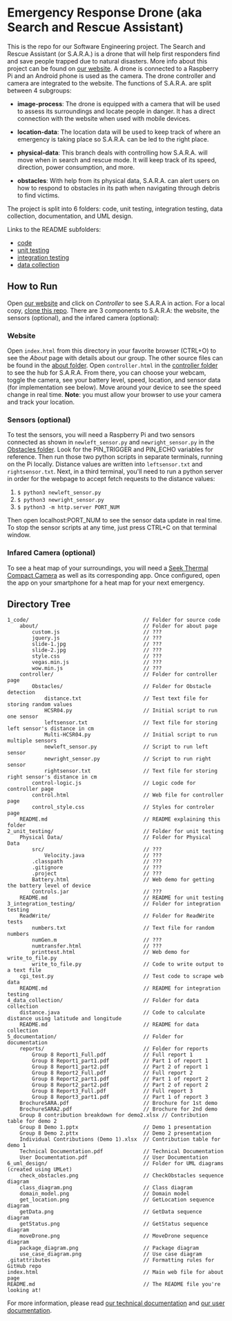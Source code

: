 # Emergency Response Drone (aka Search and Rescue Assistant)

This is the repo for our Software Engineering project. The Search and Rescue Assistant (or S.A.R.A.) is a drone that will help first responders find and save people trapped due to natural disasters. More info about this project can be found on [our website](https://abhiek187.github.io/emergency-response-drone). A drone is connected to a Raspberry Pi and an Android phone is used as the camera. The drone controller and camera are integrated to the website. The functions of S.A.R.A. are split between 4 subgroups:

- **image-process**: The drone is equipped with a camera that will be used to assess its surroundings and locate people in danger. It has a direct connection with the website when used with mobile devices.

- **location-data**: The location data will be used to keep track of where an emergency is taking place so S.A.R.A. can be led to the right place.

- **physical-data**: This branch deals with controlling how S.A.R.A. will move when in search and rescue mode. It will keep track of its speed, direction, power consumption, and more.

- **obstacles**: With help from its physical data, S.A.R.A. can alert users on how to respond to obstacles in its path when navigating through debris to find victims.

The project is split into 6 folders: code, unit testing, integration testing, data collection, documentation, and UML design.

Links to the README subfolders:
- [code](1_code/README.md)
- [unit testing](2_unit_testing/README.md)
- [integration testing](3_integration_testing/README.md)
- [data collection](4_data_collection/README.md)

## How to Run

Open [our website](https://abhiek187.github.io/emergency-response-drone) and click on _Controller_ to see S.A.R.A in action. For a local copy, [clone this repo](https://github.com/Abhiek187/emergency-response-drone.git). There are 3 components to S.A.R.A: the website, the sensors (optional), and the infared camera (optional):

### Website

Open `index.html` from this directory in your favorite browser (CTRL+O) to see the _About_ page with details about our group. The other source files can be found in the [about folder](1_code/about). Open `controller.html` in the [controller folder](1_code/controller) to see the hub for S.A.R.A. From there, you can choose your webcam, toggle the camera, see your battery level, speed, location, and sensor data (for implementation see below). Move around your device to see the speed change in real time. **Note**: you must allow your browser to use your camera and track your location.

### Sensors (optional)

To test the sensors, you will need a Raspberry Pi and two sensors connected as shown in `newleft_sensor.py` and `newright_sensor.py` in the [Obstacles folder](1_code/controller/Obstacles). Look for the PIN_TRIGGER and PIN_ECHO variables for reference. Then run those two python scripts in separate terminals, running on the Pi locally. Distance values are written into `leftsensor.txt` and `rightsensor.txt`. Next, in a third terminal, you'll need to run a python server in order for the webpage to accept fetch requests to the distance values:

1. `$ python3 newleft_sensor.py`
2. `$ python3 newright_sensor.py`
3. `$ python3 -m http.server PORT_NUM`

Then open localhost:PORT_NUM to see the sensor data update in real time. To stop the sensor scripts at any time, just press CTRL+C on that terminal window.

### Infared Camera (optional)

To see a heat map of your surroundings, you will need a [Seek Thermal Compact Camera](https://www.thermal.com/compact-series.html) as well as its corresponding app. Once configured, open the app on your smartphone for a heat map for your next emergency.

## Directory Tree
```
1_code/										// Folder for source code
	about/									// Folder for about page
		custom.js 							// ???
		jquery.js 							// ???
		slide-1.jpg 						// ???
		slide-2.jpg 						// ???
		style.css 							// ???
		vegas.min.js 						// ???
		wow.min.js 							// ???
	controller/								// Folder for controller page
		Obstacles/ 							// Folder for Obstacle detection
			distance.txt 					// Test text file for storing random values
			HCSR04.py 						// Initial script to run one sensor
			leftsensor.txt 					// Text file for storing left sensor's distance in cm
			Multi-HCSR04.py 				// Initial script to run multiple sensors
			newleft_sensor.py 				// Script to run left sensor
			newright_sensor.py 				// Script to run right sensor
			rightsensor.txt 				// Text file for storing right sensor's distance in cm
		control-logic.js 					// Logic code for controller page
		control.html 						// Web file for controller page
		control_style.css 					// Styles for controler page
	README.md 								// README explaining this folder
2_unit_testing/ 							// Folder for unit testing
	Physical Data/ 							// Folder for Physical Data
		src/ 								// ???
			Velocity.java 					// ???
		.classpath 							// ???
		.gitignore 							// ???
		.project 							// ???
		Battery.html 						// Web demo for getting the battery level of device
		Controls.jar 						// ???
	README.md 								// README for unit testing
3_integration_testing/ 						// Folder for integration testing
	ReadWrite/ 								// Folder for ReadWrite tests
		numbers.txt 						// Text file for random numbers
		numGen.m 							// ???
		numtransfer.html 					// ???
		printtest.html 						// Web demo for write_to_file.py
		write_to_file.py 					// Code to write output to a text file
	cgi_test.py 							// Test code to scrape web data
	README.md 								// README for integration testing
4_data_collection/ 							// Folder for data collection
	distance.java 							// Code to calculate distance using latitude and longitude
	README.md 								// README for data collection
5_documentation/ 							// Folder for documentation
	reports/ 								// Folder for reports
		Group 8 Report1_Full.pdf 			// Full report 1
		Group 8 Report1_part1.pdf 			// Part 1 of report 1
		Group 8 Report1_part2.pdf 			// Part 2 of report 1
		Group 8 Report2_Full.pdf 			// Full report 2
		Group 8 Report2_part1.pdf 			// Part 1 of report 2
		Group 8 Report2_part2.pdf 			// Part 2 of report 2
		Group 8 Report3_Full.pdf 			// Full report 3
		Group 8 Report3_part1.pdf 			// Part 1 of report 3
	BrochureSARA.pdf 						// Brochure for 1st demo
	BrochureSARA2.pdf 						// Brochure for 2nd demo
	Group 8 contribution breakdown for demo2.xlsx // Contribution table for demo 2
	Group 8 Demo 1.pptx 					// Demo 1 presentation
	Group 8 Demo 2.pttx 					// Demo 2 presentation
	Individual Contributions (Demo 1).xlsx 	// Contribution table for demo 1
	Technical Documentation.pdf 			// Technical Documentation
	User Documentation.pdf 					// User Documentation
6_uml_design/ 								// Folder for UML diagrams (created using UMLet)
	check_obstacles.png 					// CheckObstacles sequence diagram
	class_diagram.png 						// Class diagram
	domain_model.png 						// Domain model
	get_location.png 						// GetLocation sequence diagram
	getData.png 							// GetData sequence diagram
	getStatus.png 							// GetStatus sequence diagram
	moveDrone.png 							// MoveDrone sequence diagram
	package_diagram.png 					// Package diagram
	use_case_diagram.png 					// Use case diagram
.gitattributes 								// Formatting rules for GitHub repo
index.html 									// Main web file for about page
README.md 									// The README file you're looking at!
```
For more information, please read [our technical documentation](5_documentation/technical_documentation.pdf) and [our user documentation](5_documentation/User-Documentation.pdf).
